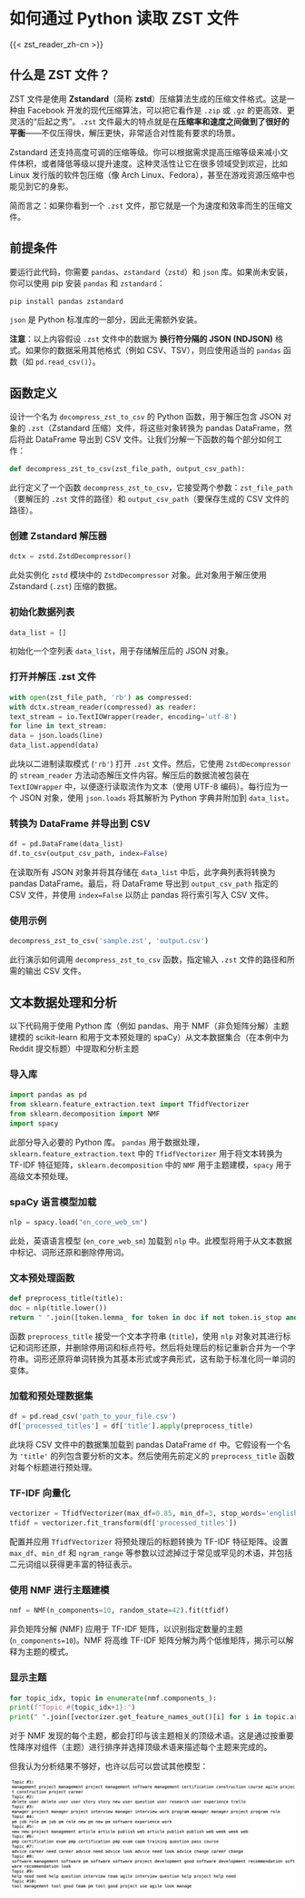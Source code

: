 # 如何通过 Python 读取 ZST 文件


{{< zst_reader_zh-cn >}}

## 什么是 ZST 文件？

ZST 文件是使用 **Zstandard**（简称 **zstd**）压缩算法生成的压缩文件格式。这是一种由 Facebook 开发的现代压缩算法，可以把它看作是 `.zip` 或 `.gz` 的更高效、更灵活的“后起之秀”。`.zst` 文件最大的特点就是在**压缩率和速度之间做到了很好的平衡**——不仅压得快，解压更快，非常适合对性能有要求的场景。

Zstandard 还支持高度可调的压缩等级。你可以根据需求提高压缩等级来减小文件体积，或者降低等级以提升速度。这种灵活性让它在很多领域受到欢迎，比如 Linux 发行版的软件包压缩（像 Arch Linux、Fedora），甚至在游戏资源压缩中也能见到它的身影。

简而言之：如果你看到一个 `.zst` 文件，那它就是一个为速度和效率而生的压缩文件。


## 前提条件

要运行此代码，你需要 `pandas`、`zstandard`（`zstd`）和 `json` 库。如果尚未安装，你可以使用 pip 安装 `pandas` 和 `zstandard`：

```python
pip install pandas zstandard
```

`json` 是 Python 标准库的一部分，因此无需额外安装。

**注意**：以上内容假设 `.zst` 文件中的数据为 **换行符分隔的 JSON (NDJSON)** 格式。如果你的数据采用其他格式（例如 CSV、TSV），则应使用适当的 `pandas` 函数（如 `pd.read_csv()`）。

## 函数定义

设计一个名为 `decompress_zst_to_csv` 的 Python 函数，用于解压包含 JSON 对象的 `.zst`（Zstandard 压缩）文件，将这些对象转换为 pandas DataFrame，然后将此 DataFrame 导出到 CSV 文件。让我们分解一下函数的每个部分如何工作：

```python
def decompress_zst_to_csv(zst_file_path, output_csv_path):
```

此行定义了一个函数 `decompress_zst_to_csv`，它接受两个参数：`zst_file_path`（要解压的 `.zst` 文件的路径）和 `output_csv_path`（要保存生成的 CSV 文件的路径）。

### 创建 Zstandard 解压器

```python
dctx = zstd.ZstdDecompressor()
```

此处实例化 `zstd` 模块中的 `ZstdDecompressor` 对象。此对象用于解压使用 Zstandard (`.zst`) 压缩的数据。

### 初始化数据列表

```python
data_list = []
```

初始化一个空列表 `data_list`，用于存储解压后的 JSON 对象。

### 打开并解压 .zst 文件

```python
with open(zst_file_path, 'rb') as compressed:
with dctx.stream_reader(compressed) as reader:
text_stream = io.TextIOWrapper(reader, encoding='utf-8')
for line in text_stream:
data = json.loads(line)
data_list.append(data)
```

此块以二进制读取模式 (`'rb'`) 打开 `.zst` 文件。然后，它使用 `ZstdDecompressor` 的 `stream_reader` 方法动态解压文件内容。解压后的数据流被包装在 `TextIOWrapper` 中，以便逐行读取流作为文本（使用 UTF-8 编码）。每行应为一个 JSON 对象，使用 `json.loads` 将其解析为 Python 字典并附加到 `data_list`。

### 转换为 DataFrame 并导出到 CSV

```python
df = pd.DataFrame(data_list)
df.to_csv(output_csv_path, index=False)
```

在读取所有 JSON 对象并将其存储在 `data_list` 中后，此字典列表将转换为 pandas DataFrame。最后，将 DataFrame 导出到 `output_csv_path` 指定的 CSV 文件，并使用 `index=False` 以防止 pandas 将行索引写入 CSV 文件。

### 使用示例

```python
decompress_zst_to_csv('sample.zst', 'output.csv')
```

此行演示如何调用 `decompress_zst_to_csv` 函数，指定输入 `.zst` 文件的路径和所需的输出 CSV 文件。

## 文本数据处理和分析

以下代码用于使用 Python 库（例如 pandas、用于 NMF（非负矩阵分解）主题建模的 scikit-learn 和用于文本预处理的 spaCy）从文本数据集合（在本例中为 Reddit 提交标题）中提取和分析主题

### 导入库

```python
import pandas as pd
from sklearn.feature_extraction.text import TfidfVectorizer
from sklearn.decomposition import NMF
import spacy
```

此部分导入必要的 Python 库。 `pandas` 用于数据处理，`sklearn.feature_extraction.text` 中的 `TfidfVectorizer` 用于将文本转换为 TF-IDF 特征矩阵，`sklearn.decomposition` 中的 `NMF` 用于主题建模，`spacy` 用于高级文本预处理。

### spaCy 语言模型加载

```python
nlp = spacy.load("en_core_web_sm")
```

此处，英语语言模型 (`en_core_web_sm`) 加载到 `nlp` 中。此模型将用于从文本数据中标记、词形还原和删除停用词。

### 文本预处理函数

```python
def preprocess_title(title):
doc = nlp(title.lower())
return " ".join([token.lemma_ for token in doc if not token.is_stop and not token.is_punct and token.is_alpha])
```

函数 `preprocess_title` 接受一个文本字符串 (`title`)，使用 `nlp` 对象对其进行标记和词形还原，并删除停用词和标点符号。然后将处理后的标记重新合并为一个字符串。词形还原将单词转换为其基本形式或字典形式，这有助于标准化同一单词的变体。

### 加载和预处理数据集

```python
df = pd.read_csv('path_to_your_file.csv')
df['processed_titles'] = df['title'].apply(preprocess_title)
```

此块将 CSV 文件中的数据集加载到 pandas DataFrame `df` 中。它假设有一个名为 `'title'` 的列包含要分析的文本。然后使用先前定义的 `preprocess_title` 函数对每个标题进行预处理。

### TF-IDF 向量化

```python
vectorizer = TfidfVectorizer(max_df=0.85, min_df=3, stop_words='english', ngram_range=(1,2))
tfidf = vectorizer.fit_transform(df['processed_titles'])
```

配置并应用 `TfidfVectorizer` 将预处理后的标题转换为 TF-IDF 特征矩阵。设置 `max_df`、`min_df` 和 `ngram_range` 等参数以过滤掉过于常见或罕见的术语，并包括二元词组以获得更丰富的特征表示。

### 使用 NMF 进行主题建模

```python
nmf = NMF(n_components=10, random_state=42).fit(tfidf)
```

非负矩阵分解 (NMF) 应用于 TF-IDF 矩阵，以识别指定数量的主题 (`n_components=10`)。NMF 将高维 TF-IDF 矩阵分解为两个低维矩阵，揭示可以解释为主题的模式。

### 显示主题

```python
for topic_idx, topic in enumerate(nmf.components_):
print(f"Topic #{topic_idx+1}:")
print(" ".join([vectorizer.get_feature_names_out()[i] for i in topic.argsort()[:-10 - 1:-1]]))
```

对于 NMF 发现的每个主题，都会打印与该主题相关的顶级术语。这是通过按重要性降序对组件（主题）进行排序并选择顶级术语来描述每个主题来完成的。

但我认为分析结果不够好，也许以后可以尝试其他模型：

![](zst-file-extraction-analysis.png)
